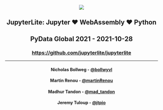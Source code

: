 <p align="center">
    <img src="https://user-images.githubusercontent.com/591645/138829924-ea536fd4-2352-4214-8691-a80cd87cef2c.png">
</p>
<h2 align="center">JupyterLite: Jupyter ❤️ WebAssembly ❤️ Python</h2>
<h2 align="center">PyData Global 2021 - 2021-10-28</h2>
<h3 align="center"><a href="https://github.com/jupyterlite/jupyterlite">https://github.com/jupyterlite/jupyterlite</a></h3>

---

<h4 align="center">Nicholas Bollweg - <a href="https://github.com/bollwyvl">@bollwyvl</a></h4>
<h4 align="center">Martin Renou - <a href="https://github.com/martinRenou">@martinRenou</a></h4>
<h4 align="center">Madhur Tandon - <a href="https://twitter.com/mad_tandon">@mad_tandon</a></h4>
<h4 align="center">Jeremy Tuloup - <a href="https://twitter.com/jtpio">@jtpio</a></h4>

